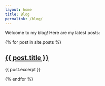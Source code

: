 ```yaml
---
layout: home
title: Blog
permalink: /blog/
---
```

Welcome to my blog! Here are my latest posts:

{% for post in site.posts %}
  <h2><a href="{{ post.url }}">{{ post.title }}</a></h2>
  <p>{{ post.excerpt }}</p>
{% endfor %}
